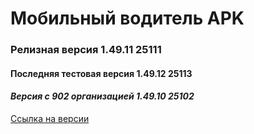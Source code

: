 # Мобильный водитель APK

### Релизная версия 1.49.11 25111

#### Последняя тестовая версия 1.49.12 25113

#### _Версия с 902 организацией 1.49.10 25102_

[Ссылка на версии](https://github.com/PanteoPro/driver_protek/releases)
